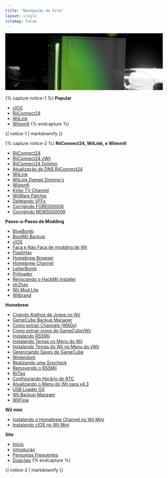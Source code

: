 ```yaml
---
title: "Navegação do Site"
layout: single
sitemap: false
---
```


![WiiTutorials](/images/WiiTutorials.jpg)

{% capture notice-1 %}
**Popular**

- [cIOS](cios)
- [RiiConnect24](riiconnect24)
- [WiiLink](wiilink)
- [Wiimmfi](wiimmfi)
{% endcapture %}
<div class="notice--info">{{ notice-1 | markdownify }}</div>

{% capture notice-2 %}
**RiiConnect24, WiiLink, e Wiimmfi**

- [RiiConnect24](riiconnect24)
- [RiiConnect24 vWii](riiconnect24-vwii)
- [RiiConnect24 Dolphin](riiconnect24-dolphin)
- [Atualização de DNS RiiConnect24](riiconnect24-dns-update)
- [WiiLink](wiilink)
- [WiiLink Demae Domino's](wiilink-demae-dominos)
- [Wiimmfi](wiimmfi)
- [Kirby TV Channel](kirby-tv)
- [WiiWare Patcher](wiiwarepatcher)
- [Deletando VFFs](deleting-vffs)
- [Corrigindo FORE000006](riiconnect24-batteryfix)
- [Corrigindo NEWS000006](news000006)

**Passo-a-Passo de Modding**

- [BlueBomb](bluebomb)
- [BootMii Backup](bootmii)
- [cIOS](cios)
- [Faça e Não Faça de modding de Wii](dosanddonts)
- [FlashHax](flashhax)
- [Homebrew Browser](hbb)
- [Homebrew Channel](hbc)
- [LetterBomb](letterbomb)
- [Priiloader](priiloader)
- [Reiniciando o HackMii Installer](hackmii)
- [str2hax](str2hax)
- [Wii Mod Lite](wiimodlite)
- [Wilbrand](wilbrand)

**Homebrew**

- [Criando Atalhos de Jogos no Wii](wiigsc)
- [GameCube Backup Manager](gcbackupmanager)
- [Como extrair Channels (WADs)](dump-wads)
- [Como extrair jogos de GameCube/Wii](dump-games)
- [Instalando RSSMii](rssmii)
- [Instalando Temas no Menu do Wii](themes)
- [Instalando Temas do Wii no Menu do vWii](themes-vwii)
- [Gerenciando Saves de GameCube](gcsaves)
- [Nintendont](nintendont)
- [Realizando uma Syscheck](syscheck)
- [Removendo o RSSMii](rssmii-remove)
- [RiiTag](riitag)
- [Configurando Horário do RTC](rtc)
- [Atualizando o Menu do Wii para v4.3](update)
- [USB Loader GX](usbloadergx)
- [Wii Backup Manager](wiibackupmanager)
- [WiiFlow](wiiflow)

**Wii mini**

- [Instalando o Homebrew Channel no Wii Mini](hbc-mini)
- [Instalando cIOS no Wii Mini](cios-mini)

**Site**

- [Início](/)
- [Introdução](get-started)
- [Perguntas Frequentes](faq)
- [Doações](donations)
{% endcapture %}
<div class="notice--primary">{{ notice-2 | markdownify }}</div>

